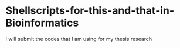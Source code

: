 # Shellscripts-for-this-and-that-in-Bioinformatics
I will submit the codes that I am using for my thesis research
